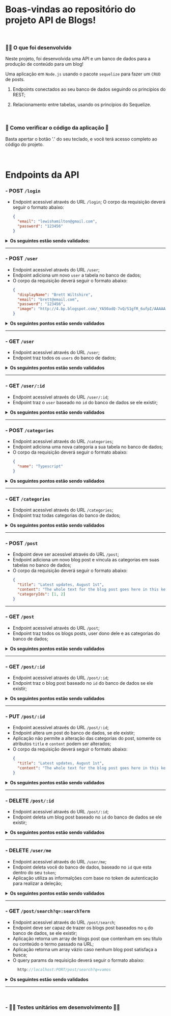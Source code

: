 # Boas-vindas ao repositório do projeto API de Blogs!

<br />

 ### <strong>👨‍💻 O que foi desenvolvido</strong>

  Neste projeto, foi desenvolvida uma API e um banco de dados para a produção de conteúdo para um blog!

  Uma aplicação em `Node.js` usando o pacote `sequelize` para fazer um `CRUD` de posts.

  1. Endpoints conectados ao seu banco de dados seguindo os princípios do REST;

  2. Relacionamento entre tabelas, usando os princípios do Sequelize.

<br />

 ### <strong>👀 Como verificar o código da aplicação 👀</strong>

  Basta apertar o botão '.' do seu teclado, e você terá acesso completo ao código do projeto.

<br />


# Endpoints da API

### - POST `/login`

- Endpoint acessível através do URL `/login`;
O corpo da requisição deverá seguir o formato abaixo:
  ```json
  {
    "email": "lewishamilton@gmail.com",
    "password": "123456"
  }
  ```

<details>
  <summary><strong>Os seguintes estão sendo validados:</strong></summary>

  * **[Validado que não é possível fazer login sem todos os campos preenchidos]**
    - Se a requisição não tiver todos os campos devidamente preenchidos(não pode haver campos em branco), o resultado retornado deverá ser conforme exibido abaixo, com um status http `400`:
    ```json
    {
      "message": "Some required fields are missing"
    }
    ```

  * **[Validado que não é possível fazer login com um usuário que não existe]**
    - Se a requisição receber um par de `email` e `password` errados/inexistentes, o resultado retornado deverá ser conforme exibido abaixo, com um status http `400`:
    ```json
    {
      "message": "Invalid fields"
    }
    ```
  
  * **[Validado que é possível fazer login com sucesso]**
    - Se o login foi feito com sucesso o resultado retornado ocorre conforme o modelo exibido abaixo, com um status http `200`:
    ```json
    {
      "token": "eyJhbGciOiJIUzI1NiIsInR5cCI6IkpXVCJ9.eyJwYXlsb2FkIjp7ImlkIjo1LCJkaXNwbGF5TmFtZSI6InVzdWFyaW8gZGUgdGVzdGUiLCJlbWFpbCI6InRlc3RlQGVtYWlsLmNvbSIsImltYWdlIjoibnVsbCJ9LCJpYXQiOjE2MjAyNDQxODcsImV4cCI6MTYyMDY3NjE4N30.Roc4byj6mYakYqd9LTCozU1hd9k_Vw5IWKGL4hcCVG8"
    }
    ```
    > :warning: O token anterior é fictício, seu token deve ser gerado a partir da variável de ambiente `JWT_SECRET`, do `payload` da requisição e não deve conter o atributo `password` em sua construção.

<br />
</details>

---
### - POST `/user`

- Endpoint acessível através do URL `/user`;
- Endpoint adiciona um novo `user` a tabela no banco de dados;
- O corpo da requisição deverá seguir o formato abaixo:
  ```json
  {
    "displayName": "Brett Wiltshire",
    "email": "brett@email.com",
    "password": "123456",
    "image": "http://4.bp.blogspot.com/_YA50adQ-7vQ/S1gfR_6ufpI/AAAAAAAAAAk/1ErJGgRWZDg/S45/brett.png"
  }
  ```

<details>
  <summary><strong>Os seguintes pontos estão sendo validados</strong></summary>

  * **[Validado que não é possível cadastrar com o campo `displayName` menor que 8 caracteres]**
    - Se a requisição não tiver o campo `displayName` devidamente preenchido com 8 caracteres ou mais, o resultado retornado ocorre conforme modelo exibido abaixo, com um status http `400`:
    ```json
    {
      "message": "\"displayName\" length must be at least 8 characters long"
    }
    ```
  
  * **[Validado que não é possível cadastrar com o campo `email` com formato inválido]**
    - Se a requisição não tiver o campo `email` devidamente preenchido com o formato `<prefixo@dominio>`, o resultado retornado ocorre conforme modelo exibido abaixo, com um status http `400`:
    ```json
    {
      "message": "\"email\" must be a valid email"
    }
    ```

  * **[Validado que não é possível cadastrar com o campo `password` menor que 6 caracteres]**
    - Se a requisição não tiver o campo `password` devidamente preenchido com 6 caracteres ou mais, o resultado retornado ocorre conforme modelo exibido abaixo, com um status http `400`:
    ```json
    {
      "message": "\"password\" length must be at least 6 characters long"
    }
    ```

  * **[Validado que não é possível cadastrar com um email já existente]**
    - Se a requisição enviar o campo `email` com um email que já existe, o resultado retornado ocorre conforme exibido abaixo, com um status http `409`:
    ```json
    {
      "message": "User already registered"
    }
    ```
  
  * **[Validado que é possível cadastrar um pessoa usuária com sucesso]**
    - Se o user for criado com sucesso o resultado retornado ocorre conforme exibido abaixo, com um status http `201`:
    ```json
      {
        "token": "eyJhbGciOiJIUzI1NiIsInR5cCI6IkpXVCJ9.eyJwYXlsb2FkIjp7ImlkIjo1LCJkaXNwbGF5TmFtZSI6InVzdWFyaW8gZGUgdGVzdGUiLCJlbWFpbCI6InRlc3RlQGVtYWlsLmNvbSIsImltYWdlIjoibnVsbCJ9LCJpYXQiOjE2MjAyNDQxODcsImV4cCI6MTYyMDY3NjE4N30.Roc4byj6mYakYqd9LTCozU1hd9k_Vw5IWKGL4hcCVG8"
      }
      ```

<br />
</details>

---
### - GET `/user`

- Endpoint acessível através do URL `/user`;
- Endpoint traz todos os `users` do banco de dados;

<details>
  <summary><strong>Os seguintes pontos estão sendo validados</strong></summary>

  * ☝ **[Token sendo validado]**

  * **[Validado que é possível listar todos os usuários]**
    - Ao listar usuários com sucesso o resultado retornado ocorre conforme exibido abaixo, com um status http `200`:
    ```json
    [
      {
          "id": 1,
          "displayName": "Lewis Hamilton",
          "email": "lewishamilton@gmail.com",
          "image": "https://upload.wikimedia.org/wikipedia/commons/1/18/Lewis_Hamilton_2016_Malaysia_2.jpg"
      },

      /* ... */
    ]
    ```

<br />
</details>

---
### - GET `/user/:id`

- Endpoint acessível através do URL `/user/:id`;
- Endpoint traz o `user` baseado no `id` do banco de dados se ele existir;

<details>
  <summary><strong>Os seguintes pontos estão sendo validados</strong></summary>

  * ☝ **[Token sendo validado]**

  * **[Validado que é possível listar um usuário específico com sucesso]**
    - Ao listar um usuário com sucesso o resultado retornado ocorre conforme exibido abaixo, com um status http `200`:
    ```json
    {
      "id": 1,
      "displayName": "Lewis Hamilton",
      "email": "lewishamilton@gmail.com",
      "image": "https://upload.wikimedia.org/wikipedia/commons/1/18/Lewis_Hamilton_2016_Malaysia_2.jpg"
    }
    ```

  * **[Validado que não é possível listar um usuário inexistente]**
    - Se o usuário for inexistente o resultado retornado ocorre conforme exibido abaixo, com um status http `404`:
    ```json
    {
      "message": "User does not exist"
    }
    ```

<br />
</details>

---
### - POST `/categories`

- Endpoint acessível através do URL `/categories`;
- Endpoint adiciona uma nova categoria a sua tabela no banco de dados;
- O corpo da requisição deverá seguir o formato abaixo:
  ```json
  {
    "name": "Typescript"
  }
  ```

<details>
  <summary><strong>Os seguintes pontos estão sendo validados</strong></summary>

  * ☝ **[Token sendo validado]**

  * **[Validado que não é possível cadastrar uma categoria sem o campo `name`]**
    - Se a requisição não tiver o campo `name` devidamente preenchidos(não pode haver campo em branco), o resultado retornado ocorre conforme exibido abaixo, com um status http `400`:
    ```json
    {
      "message": "\"name\" is required"
    }
    ```

  * **[Validado que é possível cadastrar uma categoria com sucesso]**
    - Se a categoria for criada com sucesso o resultado retornado ocorre conforme exibido abaixo, com um status http `201`:
    ```json
    {
      "id": 3,
      "name": "Typescript"
    }
    ```

<br />
</details>

---
### - GET `/categories`

- Endpoint acessível através do URL `/categories`;
- Endpoint traz todas categorias do banco de dados;

<details>
  <summary><strong>Os seguintes pontos estão sendo validados</strong></summary>

  * ☝ **[Token sendo validado]**

  * **[Validado que é possível listar todas as categoria com sucesso]**
    - Ao listar categorias com sucesso o resultado retornado ocorre conforme exibido abaixo, com um status http `200`:
    ```json
    [
      {
          "id": 1,
          "name": "Inovação"
      },
      {
          "id": 2,
          "name": "Escola"
      },

      /* ... */
    ]
    ```

<br />
</details>

---
### - POST `/post`

- Endpoint deve ser acessível através do URL `/post`;
- Endpoint adiciona um novo blog post e vincula as categorias em suas tabelas no banco de dados;
- O corpo da requisição deverá seguir o formato abaixo:
  ```json
  {
    "title": "Latest updates, August 1st",
    "content": "The whole text for the blog post goes here in this key",
    "categoryIds": [1, 2]
  }
  ```

---
### - GET `/post`

- Endpoint acessível através do URL `/post`;
- Endpoint traz todos os blogs posts, user dono dele e as categorias do banco de dados;

<details>
  <summary><strong>Os seguintes pontos estão sendo validados</strong></summary>

  * ☝ **[Token sendo validado]**

  * **[Validado que é possível listar blogpost com sucesso]**
    - Ao listar posts com sucesso o resultado retornado ocorre conforme exibido abaixo, com um status http `200`:
    ```json
    [
      {
        "id": 1,
        "title": "Post do Ano",
        "content": "Melhor post do ano",
        "userId": 1,
        "published": "2011-08-01T19:58:00.000Z",
        "updated": "2011-08-01T19:58:51.000Z",
        "user": {
          "id": 1,
          "displayName": "Lewis Hamilton",
          "email": "lewishamilton@gmail.com",
          "image": "https://upload.wikimedia.org/wikipedia/commons/1/18/Lewis_Hamilton_2016_Malaysia_2.jpg"
        },
        "categories": [
          {
            "id": 1,
            "name": "Inovação"
          }
        ]
      },
      
      /* ... */
    ]
    ```

<br>
</details>

  ---
### - GET `/post/:id`

- Endpoint acessível através do URL `/post/:id`;
- Endpoint traz o blog post baseado no `id` do banco de dados se ele existir;

<details>
  <summary><strong>Os seguintes pontos estão sendo validados</strong></summary>

  * ☝ **[Token sendo validado]**

  * **[Validado que é possível listar um blogpost com sucesso]**
    - Ao listar um post com sucesso o resultado retornado ocorre conforme exibido abaixo, com um status http `200`:
    ```json
    {
      "id": 1,
      "title": "Post do Ano",
      "content": "Melhor post do ano",
      "userId": 1,
      "published": "2011-08-01T19:58:00.000Z",
      "updated": "2011-08-01T19:58:51.000Z",
      "user": {
          "id": 1,
          "displayName": "Lewis Hamilton",
          "email": "lewishamilton@gmail.com",
          "image": "https://upload.wikimedia.org/wikipedia/commons/1/18/Lewis_Hamilton_2016_Malaysia_2.jpg"
      },
      "categories": [
          {
              "id": 1,
              "name": "Inovação"
          }
      ]
    }
    ```

  * **[Validado que não é possível listar um blogpost inexistente]**
    - Se o post for inexistente o resultado retornado ocorre conforme exibido abaixo, com um status http `404`:
    ```json
    {
      "message": "Post does not exist"
    }
    ```

<br />
</details>

---
### - PUT `/post/:id`

- Endpoint acessível através do URL `/post/:id`;
- Endpoint altera um post do banco de dados, se ele existir;
- Aplicação não permite a alteração das categorias do post, somente os atributos `title` e `content` podem ser alterados;
- O corpo da requisição deverá seguir o formato abaixo:
  ```json
  {
    "title": "Latest updates, August 1st",
    "content": "The whole text for the blog post goes here in this key"
  }
  ```
  

<details>
  <summary><strong>Os seguintes pontos estão sendo validados</strong></summary>

  * ☝ **[Token sendo validado]**

  * **[Validado que não é possível editar um blogpost com outro usuário]**
    - Somente o user que criou o blog post poderá editá-lo, o resultado retornado ocorre conforme exibido abaixo, com um status http `401`
    ```json
      {
        "message": "Unauthorized user"
      }
    ```

  * **[Validado que não é possível editar sem todos os campos preenchidos]**
    - Se a requisição não tiver todos os campos devidamente preenchidos(não pode haver campos em branco), o resultado retornado ocorre conforme exibido abaixo, com um status http `400`:
    ```json
    {
      "message": "Some required fields are missing"
    }
    ```

  * **[Validado que é possível editar um blogpost com sucesso]**
    - Se o blog post for alterado com sucesso o resultado retornado ocorre conforme exibido abaixo, com um status http `200`:
    ```json
    {
      "id": 3,
      "title": "Latest updates, August 1st",
      "content": "The whole text for the blog post goes here in this key",
      "userId": 1,
      "published": "2022-05-18T18:00:01.000Z",
      "updated": "2022-05-18T18:07:32.000Z",
      "user": {
        "id": 1,
        "displayName": "Lewis Hamilton",
        "email": "lewishamilton@gmail.com",
        "image": "https://upload.wikimedia.org/wikipedia/commons/1/18/Lewis_Hamilton_2016_Malaysia_2.jpg"
      },
      "categories": [
        {
          "id": 1,
          "name": "Inovação"
        },
        {
          "id": 2,
          "name": "Escola"
        }
      ]
    }
    ```

<br />
</details>

  ---
### - DELETE `/post/:id`

- Endpoint acessível através do URL `/post/:id`;
- Endpoint deleta um blog post baseado no `id` do banco de dados se ele existir;

<details>
  <summary><strong>Os seguintes pontos estão sendo validados</strong></summary>

  * ☝ **[Token sendo validado]**

  * **[Validado que não é possível deletar um blogpost com outro usuário]**
    - Somente o user que criou o blog post poderá deletá-lo, o resultado retornado ocorre conforme exibido abaixo, com um status http `401`
    ```json
      {
        "message": "Unauthorized user"
      }
    ```

  * **[Validado que é possível deletar um blogpost com sucesso]**
    - Se o blog post for deletado com sucesso nenhuma resposta será retornada, apenas um status http `204`:

  * **[Validado que não é possível deletar um blogpost inexistente]**
    - Se o post for inexistente o resultado retornado ocorre conforme exibido abaixo, com um status http `404`:
    ```json
    {
      "message": "Post does not exist"
    }
    ```

<br />
</details>

  ---

### - DELETE `/user/me`

- Endpoint acessível através do URL `/user/me`;
- Endpoint deleta você do banco de dados, baseado no `id` que esta dentro do seu `token`;
- Aplicação utiliza as informalções com base no token de autenticação para realizar a deleção;

<details>
  <summary><strong>Os seguintes pontos estão sendo validados</strong></summary>

  * ☝ **[Token sendo validado]**

  * **[Validado que é possível excluir meu usuário com sucesso]**
    - Se o user for deletado com sucesso nenhuma resposta é retornada, apenas um status http `204`:

<br />
</details>

---
### - GET `/post/search?q=:searchTerm`

- Endpoint acessível através do URL `/post/search`;
- Endpoint deve ser capaz de trazer os blogs post baseados no `q` do banco de dados, se ele existir;
- Aplicação retorna um array de blogs post que contenham em seu título ou conteúdo o termo passado na URL;
- Aplicação retorna um array vázio caso nenhum blog post satisfaça a busca;
- O query params da requisição deverá seguir o formato abaixo:
  ```js
    http://localhost:PORT/post/search?q=vamos
  ```

<details>
  <summary><strong>Os seguintes estão sendo validados</strong></summary>

  * ☝ **[Token sendo validado]**

  * **[Validado que é possível buscar um blogpost pelo `title`]**
    - Se a buscar for pelo `title` o resultado retornado ocorre conforme exibido abaixo, com um status http `200`:
    ```json
    // GET /post/search?q=Vamos que vamos

    [
      {
        "id": 2,
        "title": "Vamos que vamos",
        "content": "Foguete não tem ré",
        "userId": 1,
        "published": "2011-08-01T19:58:00.000Z",
        "updated": "2011-08-01T19:58:51.000Z",
        "user": {
          "id": 1,
          "displayName": "Lewis Hamilton",
          "email": "lewishamilton@gmail.com",
          "image": "https://upload.wikimedia.org/wikipedia/commons/1/18/Lewis_Hamilton_2016_Malaysia_2.jpg"
        },
        "categories": [
          {
            "id": 2,
            "name": "Escola"
          }
        ]
      }
    ]
    ```

  * **[Validado que é possível buscar um blogpost pelo `content`]**
    - Se a buscar for pelo `content` o resultado retornado ocorre conforme exibido abaixo, com um status http `200`:
    ```json
      // GET /post/search?q=Foguete não tem ré

      [
        {
          "id": 2,
          "title": "Vamos que vamos",
          "content": "Foguete não tem ré",
          "userId": 1,
          "published": "2011-08-01T19:58:00.000Z",
          "updated": "2011-08-01T19:58:51.000Z",
          "user": {
            "id": 1,
            "displayName": "Lewis Hamilton",
            "email": "lewishamilton@gmail.com",
            "image": "https://upload.wikimedia.org/wikipedia/commons/1/18/Lewis_Hamilton_2016_Malaysia_2.jpg"
          },
          "categories": [
            {
              "id": 2,
              "name": "Escola"
            }
          ]
        }
      ]
    ```

  * **[Validado que é possível buscar todos os blogpost quando passa a busca vazia]**
    - Se a buscar for vazia o resultado retornado ocorre conforme exibido abaixo, com um status http `200`:
    ```json
      // GET /post/search?q=

      [
        {
          "id": 1,
          "title": "Post do Ano",
          "content": "Melhor post do ano",
          "userId": 1,
          "published": "2011-08-01T19:58:00.000Z",
          "updated": "2011-08-01T19:58:51.000Z",
          "user": {
            "id": 1,
            "displayName": "Lewis Hamilton",
            "email": "lewishamilton@gmail.com",
            "image": "https://upload.wikimedia.org/wikipedia/commons/1/18/Lewis_Hamilton_2016_Malaysia_2.jpg"
          },
          "categories": [
            {
              "id": 1,
              "name": "Inovação"
            }
          ]
        },
        
        /* ... */
      ]
    ```

  * **[Validado que é possível buscar um blogpost inexistente e retornar array vazio]**
    - Se a buscar um post inexistente o resultado retornado ocorre conforme exibido abaixo, com um status http `200`:
    ```json
      // GET /post/search?q=BATATA

      []
    ```

<br />
</details>

---

<br />
 
### - 🚧🚧 Testes unitários em desenvolvimento 🚧🚧
